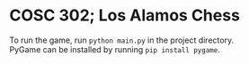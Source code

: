 # COSC 302; Los Alamos Chess
To run the game, run ```python main.py``` in the project directory.</br>
PyGame can be installed by running ```pip install pygame```.
